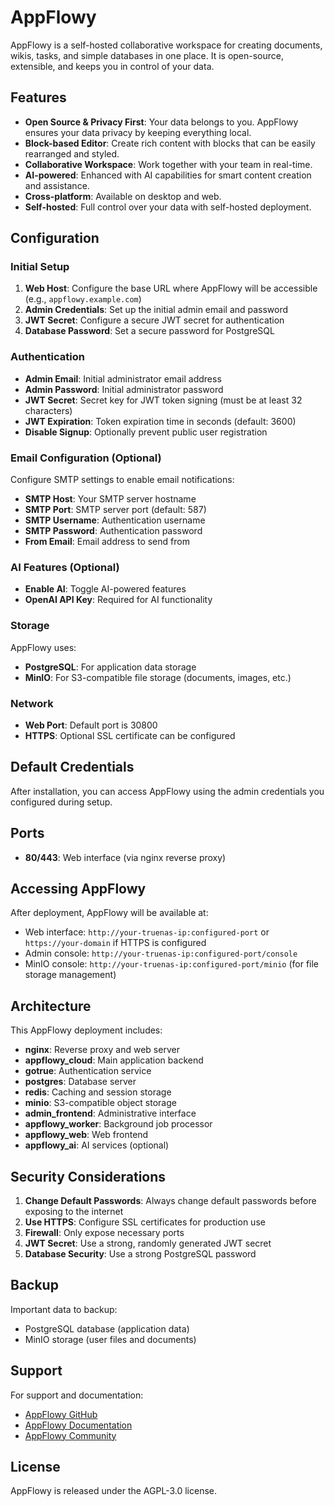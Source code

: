 # AppFlowy

AppFlowy is a self-hosted collaborative workspace for creating documents, wikis, tasks, and simple databases in one place.
It is open-source, extensible, and keeps you in control of your data.

## Features

- **Open Source & Privacy First**: Your data belongs to you. AppFlowy ensures your data privacy by keeping everything local.
- **Block-based Editor**: Create rich content with blocks that can be easily rearranged and styled.
- **Collaborative Workspace**: Work together with your team in real-time.
- **AI-powered**: Enhanced with AI capabilities for smart content creation and assistance.
- **Cross-platform**: Available on desktop and web.
- **Self-hosted**: Full control over your data with self-hosted deployment.

## Configuration

### Initial Setup

1. **Web Host**: Configure the base URL where AppFlowy will be accessible (e.g., `appflowy.example.com`)
2. **Admin Credentials**: Set up the initial admin email and password
3. **JWT Secret**: Configure a secure JWT secret for authentication
4. **Database Password**: Set a secure password for PostgreSQL

### Authentication

- **Admin Email**: Initial administrator email address
- **Admin Password**: Initial administrator password
- **JWT Secret**: Secret key for JWT token signing (must be at least 32 characters)
- **JWT Expiration**: Token expiration time in seconds (default: 3600)
- **Disable Signup**: Optionally prevent public user registration

### Email Configuration (Optional)

Configure SMTP settings to enable email notifications:
- **SMTP Host**: Your SMTP server hostname
- **SMTP Port**: SMTP server port (default: 587)
- **SMTP Username**: Authentication username
- **SMTP Password**: Authentication password
- **From Email**: Email address to send from

### AI Features (Optional)

- **Enable AI**: Toggle AI-powered features
- **OpenAI API Key**: Required for AI functionality

### Storage

AppFlowy uses:
- **PostgreSQL**: For application data storage
- **MinIO**: For S3-compatible file storage (documents, images, etc.)

### Network

- **Web Port**: Default port is 30800
- **HTTPS**: Optional SSL certificate can be configured

## Default Credentials

After installation, you can access AppFlowy using the admin credentials you configured during setup.

## Ports

- **80/443**: Web interface (via nginx reverse proxy)

## Accessing AppFlowy

After deployment, AppFlowy will be available at:
- Web interface: `http://your-truenas-ip:configured-port` or `https://your-domain` if HTTPS is configured
- Admin console: `http://your-truenas-ip:configured-port/console`
- MinIO console: `http://your-truenas-ip:configured-port/minio` (for file storage management)

## Architecture

This AppFlowy deployment includes:
- **nginx**: Reverse proxy and web server
- **appflowy_cloud**: Main application backend
- **gotrue**: Authentication service
- **postgres**: Database server
- **redis**: Caching and session storage
- **minio**: S3-compatible object storage
- **admin_frontend**: Administrative interface
- **appflowy_worker**: Background job processor
- **appflowy_web**: Web frontend
- **appflowy_ai**: AI services (optional)

## Security Considerations

1. **Change Default Passwords**: Always change default passwords before exposing to the internet
2. **Use HTTPS**: Configure SSL certificates for production use
3. **Firewall**: Only expose necessary ports
4. **JWT Secret**: Use a strong, randomly generated JWT secret
5. **Database Security**: Use a strong PostgreSQL password

## Backup

Important data to backup:
- PostgreSQL database (application data)
- MinIO storage (user files and documents)

## Support

For support and documentation:
- [AppFlowy GitHub](https://github.com/AppFlowy-IO/AppFlowy)
- [AppFlowy Documentation](https://docs.appflowy.io/)
- [AppFlowy Community](https://discord.gg/9Q2xaN37tV)

## License

AppFlowy is released under the AGPL-3.0 license.
